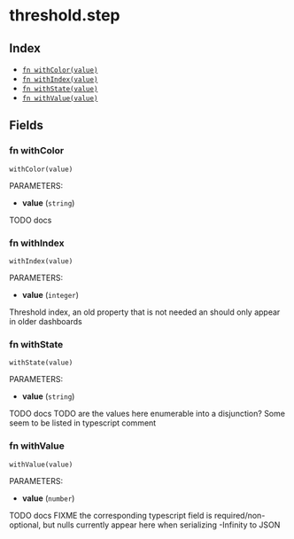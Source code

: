 # threshold.step



## Index

* [`fn withColor(value)`](#fn-withcolor)
* [`fn withIndex(value)`](#fn-withindex)
* [`fn withState(value)`](#fn-withstate)
* [`fn withValue(value)`](#fn-withvalue)

## Fields

### fn withColor

```jsonnet
withColor(value)
```

PARAMETERS:

* **value** (`string`)

TODO docs
### fn withIndex

```jsonnet
withIndex(value)
```

PARAMETERS:

* **value** (`integer`)

Threshold index, an old property that is not needed an should only appear in older dashboards
### fn withState

```jsonnet
withState(value)
```

PARAMETERS:

* **value** (`string`)

TODO docs
TODO are the values here enumerable into a disjunction?
Some seem to be listed in typescript comment
### fn withValue

```jsonnet
withValue(value)
```

PARAMETERS:

* **value** (`number`)

TODO docs
FIXME the corresponding typescript field is required/non-optional, but nulls currently appear here when serializing -Infinity to JSON